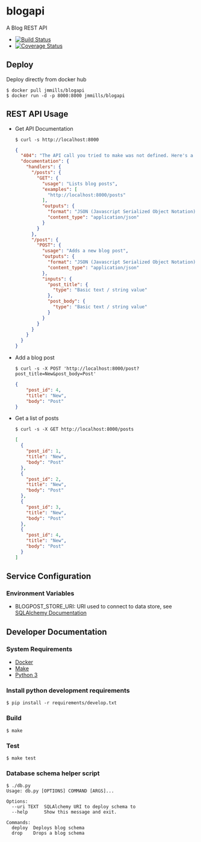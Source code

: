 # blogapi

A Blog REST API

* [![Build Status](https://travis-ci.org/jmmills/blogapi.svg?branch=master)](https://travis-ci.org/jmmills/blogapi)
* [![Coverage Status](https://coveralls.io/repos/github/jmmills/blogapi/badge.svg?branch=master)](https://coveralls.io/github/jmmills/blogapi?branch=master)

## Deploy

Deploy directly from docker hub

    $ docker pull jmmills/blogapi
    $ docker run -d -p 8000:8000 jmmills/blogapi
    
## REST API Usage

* Get API Documentation

    ```
    $ curl -s http://localhost:8000 
    ```     
    
    ```json
    {
      "404": "The API call you tried to make was not defined. Here's a definition of the API to help you get going :)",
      "documentation": {
        "handlers": {
          "/posts": {
            "GET": {
              "usage": "Lists blog posts",
              "examples": [
                "http://localhost:8000/posts"
              ],
              "outputs": {
                "format": "JSON (Javascript Serialized Object Notation)",
                "content_type": "application/json"
              }
            }
          },
          "/post": {
            "POST": {
              "usage": "Adds a new blog post",
              "outputs": {
                "format": "JSON (Javascript Serialized Object Notation)",
                "content_type": "application/json"
              },
              "inputs": {
                "post_title": {
                  "type": "Basic text / string value"
                },
                "post_body": {
                  "type": "Basic text / string value"
                }
              }
            }
          }
        }
      }
    }
    ```
    
* Add a blog post

    ```
    $ curl -s -X POST 'http://localhost:8000/post?post_title=New&post_body=Post' 
    ```
    
    ```json
    {
        "post_id": 4,
        "title": "New",
        "body": "Post"
    }
    ```
      
* Get a list of posts

    ```
    $ curl -s -X GET http://localhost:8000/posts 
    ```
      
    ```json
    [
      {
        "post_id": 1,
        "title": "New",
        "body": "Post"
      },
      {
        "post_id": 2,
        "title": "New",
        "body": "Post"
      },
      {
        "post_id": 3,
        "title": "New",
        "body": "Post"
      },
      {
        "post_id": 4,
        "title": "New",
        "body": "Post"
      }
    ]
    ```

## Service Configuration

### Environment Variables

* BLOGPOST_STORE_URI: URI used to connect to data store, see [SQLAlchemy Documentation](http://docs.sqlalchemy.org/en/latest/core/engines.html)

## Developer Documentation

### System Requirements

* [Docker](https://docs.docker.com/engine/installation/)
* [Make](https://www.gnu.org/software/make/)
* [Python 3](https://www.python.org/downloads/)

### Install python development requirements

    $ pip install -r requirements/develop.txt
    
### Build 

    $ make
    
### Test

    $ make test
    
### Database schema helper script

    $ ./db.py 
    Usage: db.py [OPTIONS] COMMAND [ARGS]...

    Options:
      --uri TEXT  SQLAlchemy URI to deploy schema to
      --help      Show this message and exit.

    Commands:
      deploy  Deploys blog schema
      drop    Drops a blog schema

    
